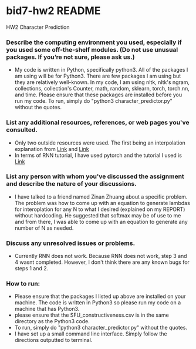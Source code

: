 # bid7-hw2 README
HW2 Character Prediction


### Describe the computing environment you used, especially if you used some off-the-shelf modules. (Do not use unusual packages. If you’re not sure, please ask us.) 
* My code is written in Python, specifically python3. All of the packages I am using will be for Python3. There are few packages I am using but they are relatively well-known. In my code, I am using nltk, nltk's ngram, collections, collection's Counter, math, random, sklearn, torch, torch.nn, and time. Please ensure that these packages are installed before you run my code. To run, simply do "python3 character_predictor.py" without the quotes.


### List any additional resources, references, or web pages you've consulted.
* Only two outside resources were used. The first being an interpolation explanation from [Link](https://nlp.stanford.edu/~wcmac/papers/20050421-smoothing-tutorial.pdf) and [Link](https://www.youtube.com/watch?v=Uj3iJbMfKYE)
* In terms of RNN tutorial, I have used pytorch and the tutorial I used is [Link](https://pytorch.org/tutorials/intermediate/char_rnn_generation_tutorial.html)

### List any person with whom you've discussed the assignment and describe the nature of your discussions.
* I have talked to a friend named Zinan Zhuang about a specific problem. The problem was how to come up with an equation to generate lambdas for interoplation for any N to what I desired (explained on my REPORT) without hardcoding. He suggested that softmax may be of use to me and from there, I was able to come up with an equation to generate any number of N as needed. 


### Discuss any unresolved issues or problems. 
* Currently RNN does not work. Because RNN does not work, step 3 and 4 wasnt completed. However, I don't think there are any known bugs for steps 1 and 2. 

### How to run:
* Please ensure that the packages I listed up above are installed on your machine. The code is written in Python3 so please run my code on a machine that has Python3. 
* please ensure that the SFU_constructiveness.csv is in the same directory as the Python3 code.
* To run, simply do "python3 character_predictor.py" without the quotes.
* I have set up a small command line interface. Simply follow the directions outputted to terminal. 
